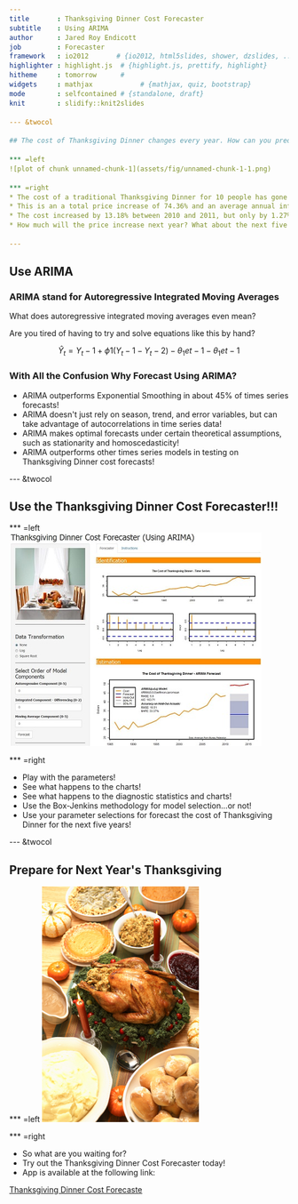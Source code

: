 ```yaml
---
title       : Thanksgiving Dinner Cost Forecaster
subtitle    : Using ARIMA
author      : Jared Roy Endicott
job         : Forecaster
framework   : io2012       # {io2012, html5slides, shower, dzslides, ...}
highlighter : highlight.js  # {highlight.js, prettify, highlight}
hitheme     : tomorrow      # 
widgets     : mathjax            # {mathjax, quiz, bootstrap}
mode        : selfcontained # {standalone, draft}
knit        : slidify::knit2slides 

--- &twocol

## The cost of Thanksgiving Dinner changes every year. How can you predict what these prices changes? 

*** =left
![plot of chunk unnamed-chunk-1](assets/fig/unnamed-chunk-1-1.png) 

*** =right
* The cost of a traditional Thanksgiving Dinner for 10 people has gone from 28.74 in 1986 to a whopping 50.11 in 2015. 
* This is an a total price increase of 74.36% and an average annual inflation rate of 2.48%.
* The cost increased by 13.18% between 2010 and 2011, but only by 1.27% between 2011 and 2015.
* How much will the price increase next year? What about the next five years?  

--- 
```


## Use ARIMA

### ARIMA stand for Autoregressive Integrated Moving Averages

What does autoregressive integrated moving averages even mean?

Are you tired of having to try and solve equations like this by hand?

$$ Ŷ_t = Y_t-1 + ϕ1(Y_t-1 - Y_t-2) - θ_1et-1 - θ_1et-1 $$

### With All the Confusion Why Forecast Using ARIMA?

* ARIMA outperforms Exponential Smoothing in about 45% of times series forecasts!
* ARIMA doesn't just rely on season, trend, and error variables, but can take advantage of autocorrelations in time series data!
* ARIMA makes optimal forecasts under certain theoretical assumptions, such as stationarity and homoscedasticity!
* ARIMA outperforms other times series models in testing on Thanksgiving Dinner cost forecasts!


--- &twocol

## Use the Thanksgiving Dinner Cost Forecaster!!!

*** =left
![width](App_Screenshot_Small.jpg)

*** =right
* Play with the parameters!
* See what happens to the charts!
* See what happens to the diagnostic statistics and charts!
* Use the Box-Jenkins methodology for model selection...or not!
* Use your parameter selections for forecast the cost of Thanksgiving Dinner for the next five years!


--- &twocol 

## Prepare for Next Year's Thanksgiving

*** =left
![width](iStock_000004795159XSmall_Thanksgiving.jpg)

*** =right
* So what are you waiting for?
* Try out the Thanksgiving Dinner Cost Forecaster today!
* App is available at the following link:

[Thanksgiving Dinner Cost Forecaste](https://realizingfutures.shinyapps.io/ThanksgivingArimaApp)

